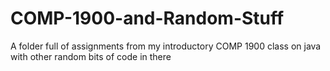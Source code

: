 # COMP-1900-and-Random-Stuff
A folder full of assignments from my introductory COMP 1900 class on java with other random bits of code in there
